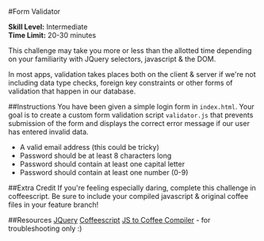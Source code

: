 #Form Validator

__Skill Level:__ Intermediate  
__Time Limit:__ 20-30 minutes

This challenge may take you more or less than the allotted time depending on your familiarity with JQuery selectors, javascript & the DOM.

In most apps, validation takes places both on the client & server if we're not including data type checks, foreign key constraints or other forms of validation that happen in our database.

##Instructions
You have been given a simple login form in `index.html`. Your goal is to create a custom form validation script `validator.js` that prevents submission of the form and displays the correct error message if our user has entered invalid data. 

 - A valid email address (this could be tricky)
 - Password should be at least 8 characters long
 - Password should contain at least one capital letter
 - Password should contain at least one number (0-9)

##Extra Credit
If you're feeling especially daring, complete this challenge in coffeescript. Be sure to include your compiled javascript & original coffee files in your feature branch!

##Resources
[JQuery](https://api.jquery.com/)
[Coffeescript](http://coffeescript.org/)
[JS to Coffee Compiler](http://js2coffee.org/) - for troubleshooting only :)
